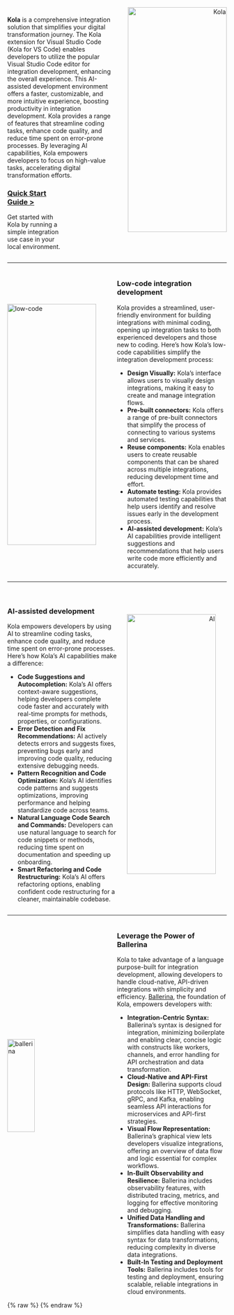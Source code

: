 <div class="homePage">
    <div class="section01">
        <div class="leftContent">
            <div class="about-home">
                <div>
                    <b>Kola</b> is a comprehensive integration solution that simplifies your digital transformation journey. The Kola extension for Visual Studio Code (Kola for VS Code) enables developers to utilize the popular Visual Studio Code editor for integration development, enhancing the overall experience. This AI-assisted development environment offers a faster, customizable, and more intuitive experience, boosting productivity in integration development.
                    Kola provides a range of features that streamline coding tasks, enhance code quality, and reduce time spent on error-prone processes. By leveraging AI capabilities, Kola empowers developers to focus on high-value tasks, accelerating digital transformation efforts.
                    <div class="linkSet2" onclick="location.href='{{base_path}}/get-started/quick-start-guide';">
                        <a href="get-started/quick-start-guide"><h3>Quick Start Guide ></h3></a>
                        <p>
                            Get started with Kola by running a simple integration use case in your local environment.
                        </p>
                    </div>
                </div>
                <div  style="text-align:right">
                    <a href="{{base_path}}/assets/img/introduction/img.png"><img src="{{base_path}}/assets/img/introduction/img.png" alt="Kola" width="95%"></a>
                </div>
            </div>
        </div>
    </div>
    <hr class="rounded">
    <div class="section02">
        <div class="rightContent">
                <div class="about-home">
                    <div  style="text-align:left">
                        <a href="{{base_path}}/assets/img/introduction/low-code.gif"><img src="{{base_path}}/assets/img/introduction/low-code.gif" alt="low-code" width="90%" style="padding-top: 60px" ></a>
                    </div>
                    <div>
                        <h3>Low-code integration development</h3>
                        <p>
                            Kola provides a streamlined, user-friendly environment for building integrations with minimal coding, opening up integration tasks to both experienced developers and those new to coding. Here’s how Kola’s low-code capabilities simplify the integration development process:
                        </p>
                        <ul>
                            <li><b>Design Visually:</b> Kola’s interface allows users to visually design integrations, making it easy to create and manage integration flows.</li>
                            <li><b>Pre-built connectors:</b> Kola offers a range of pre-built connectors that simplify the process of connecting to various systems and services.</li>
                            <li><b>Reuse components:</b> Kola enables users to create reusable components that can be shared across multiple integrations, reducing development time and effort.</li>
                            <li><b>Automate testing:</b> Kola provides automated testing capabilities that help users identify and resolve issues early in the development process.</li>
                            <li><b>AI-assisted development:</b> Kola’s AI capabilities provide intelligent suggestions and recommendations that help users write code more efficiently and accurately.</li>
                        </ul>
                    </div>
                </div>
        </div>
    </div>
     <hr class="rounded">
     <div class="section02">
        <div class="leftContent">
                <div class="about-home">
                    <div>
                        <h3>AI-assisted development</h3>
                        <p>
                            Kola empowers developers by using AI to streamline coding tasks, enhance code quality, and reduce time spent on error-prone processes. Here’s how Kola’s AI capabilities make a difference:
                        </p>
                        <ul>
                            <li><b>Code Suggestions and Autocompletion:</b> Kola’s AI offers context-aware suggestions, helping developers complete code faster and accurately with real-time prompts for methods, properties, or configurations.</li>
                            <li><b>Error Detection and Fix Recommendations:</b> AI actively detects errors and suggests fixes, preventing bugs early and improving code quality, reducing extensive debugging needs.</li>
                            <li><b>Pattern Recognition and Code Optimization:</b> Kola’s AI identifies code patterns and suggests optimizations, improving performance and helping standardize code across teams.</li>
                            <li><b>Natural Language Code Search and Commands:</b> Developers can use natural language to search for code snippets or methods, reducing time spent on documentation and speeding up onboarding.</li>
                            <li><b>Smart Refactoring and Code Restructuring:</b> Kola’s AI offers refactoring options, enabling confident code restructuring for a cleaner, maintainable codebase.</li>
                        </ul>
                    </div>
                    <div  style="text-align:right">
                        <a href="{{base_path}}/assets/img/introduction/ai.gif"><img src="{{base_path}}/assets/img/introduction/ai.gif" alt="AI" width="90%" style="padding-top: 60px; padding-right: 50px" ></a>
                    </div>
                </div>
        </div>
    </div>
    <hr class="rounded">
    <div class="section02">
        <div class="rightContent">
                <div class="about-home">
                    <div  style="text-align:left">
                        <a href="{{base_path}}/assets/img/introduction/ballerina.png"><img src="{{base_path}}/assets/img/introduction/ballerina.png" alt="ballerina" width="50%" style="padding-top: 250px" ></a>
                    </div>
                    <div>
                        <h3>Leverage the Power of Ballerina</h3>
                        <p>
                            Kola to take advantage of a language purpose-built for integration development, allowing developers to handle cloud-native, API-driven integrations with simplicity and efficiency. <a href="https://ballerina.io">Ballerina</a>, the foundation of Kola, empowers developers with:
                        </p>
                        <ul>
                            <li><b>Integration-Centric Syntax:</b> Ballerina’s syntax is designed for integration, minimizing boilerplate and enabling clear, concise logic with constructs like workers, channels, and error handling for API orchestration and data transformation.</li>
                            <li><b>Cloud-Native and API-First Design:</b> Ballerina supports cloud protocols like HTTP, WebSocket, gRPC, and Kafka, enabling seamless API interactions for microservices and API-first strategies.</li>
                            <li><b>Visual Flow Representation:</b> Ballerina’s graphical view lets developers visualize integrations, offering an overview of data flow and logic essential for complex workflows.</li>
                            <li><b>In-Built Observability and Resilience:</b> Ballerina includes observability features, with distributed tracing, metrics, and logging for effective monitoring and debugging.</li>
                            <li><b>Unified Data Handling and Transformations:</b> Ballerina simplifies data handling with easy syntax for data transformations, reducing complexity in diverse data integrations.</li>
                            <li><b>Built-In Testing and Deployment Tools:</b> Ballerina includes tools for testing and deployment, ensuring scalable, reliable integrations in cloud environments.</li>
                        </ul>
                    </div>
                </div>
        </div>
    </div>
</div>
{% raw %}
<style>
.md-sidebar.md-sidebar--primary {
    display: none;
}
.md-sidebar.md-sidebar--secondary{
    display: none;
}
.section02 {
    display: flex;
    justify-content: space-between;
}
header.md-header .md-header__button:not([hidden]) {
    /* display: none; */
}
.about-home {
    display: flex;
}
.about-home div:first-child {
    width: 50%;
    padding-top: 20px;
}
.about-home div:nth-child(2) {
    width: 50%;
}
@media screen and (max-width: 76.1875em) {
    .md-sidebar.md-sidebar--primary {
        display: block;
    }
}
@media screen and (max-width: 945px) {
    .about-home div:first-child {
        width: 100%;
    }
    .about-home div:nth-child(2) {
        width: 100%;
    }
    .about-home {
        flex-direction: column;
    }
    .md-typeset a {
        background-position-x: left;
    }
    .download-btn-wrapper {
        display: block;
        text-align: center;
    }
}
.md-typeset h1{
    visibility: hidden;
    margin-bottom: 0;
}
.md-search-result__article.md-typeset h1{
    visibility: visible;
}
</style>
{% endraw %}
